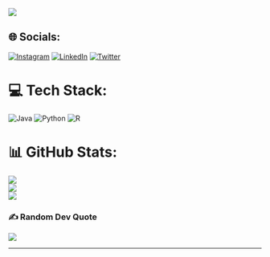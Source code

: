 [![](https://visitcount.itsvg.in/api?id=arvbrahman&icon=7&color=3)](https://visitcount.itsvg.in)

## 🌐 Socials:
[![Instagram](https://img.shields.io/badge/Instagram-%23E4405F.svg?logo=Instagram&logoColor=white)](https://instagram.com/arvbrahman) [![LinkedIn](https://img.shields.io/badge/LinkedIn-%230077B5.svg?logo=linkedin&logoColor=white)](https://linkedin.com/in/arvbrahman) [![Twitter](https://img.shields.io/badge/Twitter-%231DA1F2.svg?logo=Twitter&logoColor=white)](https://twitter.com/arvbrahman) 

# 💻 Tech Stack:
![Java](https://img.shields.io/badge/java-%23ED8B00.svg?style=plastic&logo=openjdk&logoColor=white) ![Python](https://img.shields.io/badge/python-3670A0?style=plastic&logo=python&logoColor=ffdd54) ![R](https://img.shields.io/badge/R-276DC3?style=plastic&logo=r&logoColor=white)

# 📊 GitHub Stats:
![](https://github-readme-stats.vercel.app/api?username=arvbrahman&theme=dark&hide_border=false&include_all_commits=false&count_private=false)<br/>
![](https://github-readme-streak-stats.herokuapp.com/?user=arvbrahman&theme=dark&hide_border=false)<br/>
![](https://github-readme-stats.vercel.app/api/top-langs/?username=arvbrahman&theme=dark&hide_border=false&include_all_commits=false&count_private=false&layout=compact)

### ✍️ Random Dev Quote
![](https://quotes-github-readme.vercel.app/api?type=vetical&theme=gruvbox)

---
